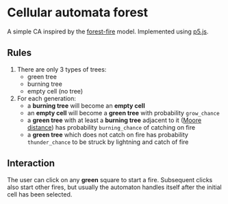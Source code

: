 # Cellular automata forest
A simple CA inspired by the [forest-fire](https://en.wikipedia.org/wiki/Forest-fire_model) model.
Implemented using [p5.js](https://p5js.org/).

## Rules
1. There are only 3 types of trees:
	* green tree
	* burning tree
	* empty cell (no tree)
2. For each generation:
	* a **burning tree** will become an **empty cell**
	* an **empty cell** will become a **green tree** with probability `grow_chance`
	* a **green tree** with at least a **burning tree** adjacent to it ([Moore distance](https://en.wikipedia.org/wiki/Moore_neighborhood)) has probability `burning_chance` of catching on fire
	* a **green tree** which does not catch on fire has probability `thunder_chance` to be struck by lightning and catch of fire
	
## Interaction
The user can click on any **green** square to start a fire. Subsequent clicks also start other fires, but usually the automaton handles itself after the initial cell has been selected.